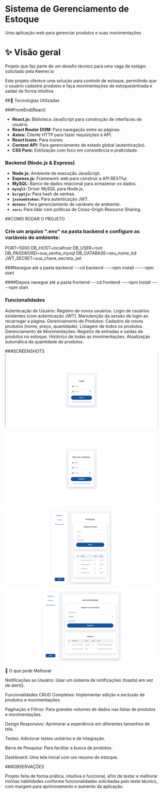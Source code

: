 # Sistema de Gerenciamento de Estoque

Uma aplicação web para gerenciar produtos e suas movimentações

# ✨ Visão geral

Projeto que faz parte de um desafio técnico para uma vaga de estágio solicitado pela Keener.io

Este projeto oferece uma solução para controle de estoque, permitindo que o usuário cadastre produtos e faça movimentações de estoque(entrada e saida) de forma intuitiva

##🚀 Tecnologias Utilizadas

###FrontEnd(React)
* **React.js:** Biblioteca JavaScript para construção de interfaces de usuário.
* **React Router DOM:** Para navegação entre as páginas.
* **Axios:** Cliente HTTP para fazer requisições à API.
* **React Icons:** Para ícones.
* **Context API:** Para gerenciamento de estado global (autenticação).
* **CSS Puro:** Estilização com foco em consistência e praticidade.

### Backend (Node.js & Express)
* **Node.js:** Ambiente de execução JavaScript.
* **Express.js:** Framework web para construir a API RESTful.
* **MySQL:** Banco de dados relacional para armazenar os dados.
* **`mysql2`:** Driver MySQL para Node.js.
* **`bcryptjs`:** Para hash de senhas.
* **`jsonwebtoken`:** Para autenticação JWT.
* **`dotenv`:** Para gerenciamento de variáveis de ambiente.
* **`cors`:** Para lidar com políticas de Cross-Origin Resource Sharing.

##COMO RODAR O PROJETO

### Crie um arquivo ".env" na pasta backend e configure as variáveis do ambiente:

PORT=5000
DB_HOST=localhost
DB_USER=root
DB_PASSWORD=sua_senha_mysql
DB_DATABASE=seu_nome_bd
JWT_SECRET=sua_chave_secreta_jwt


###Navegue até a pasta backend
---cd backend
----npm install
-----npm start

####Depois navegue até a pasta frontend
---cd frontend
----npm install
-----npm start


### Funcionalidades
Autenticação de Usuário:
    Registro de novos usuários.
    Login de usuários existentes (com autenticação JWT).
    Manutenção da sessão de login ao recarregar a página.
Gerenciamento de Produtos:
    Cadastro de novos produtos (nome, preço, quantidade).
    Listagem de todos os produtos.
Gerenciamento de Movimentações:
    Registro de entradas e saídas de produtos no estoque.
    Histórico de todas as movimentações.
    Atualização automática da quantidade de produtos.

###SCREENSHOTS
 ![Tela de Login](assets/login.png)

 ![Tela de Registro](assets/registro.png)

 ![Tela de produtos](assets/produtos.png)

 ![Tela de movimentações](assets/movimentacoes.png)

 🚀 O que  pode Melhorar

Notificações ao Usuário: Usar um sistema de notificações (toasts) em vez de alert().

Funcionalidades CRUD Completas: Implementar edição e exclusão de produtos e movimentações.

Paginação e Filtros: Para grandes volumes de dados nas listas de produtos e movimentações.

Design Responsivo: Aprimorar a experiência em diferentes tamanhos de tela.

Testes: Adicionar testes unitários e de integração.

Barra de Pesquisa: Para facilitar a busca de produtos.

Dashboard: Uma tela inicial com um resumo do estoque.


###OBSERVAÇÕES

Projeto feita de forma prática, intuitiva e funcional, afim de testar e melhorar minhas habilidades conforme funcionalidades solicitadas pelo teste técnico, com margem para aprimoramento e aumento da aplicação.

